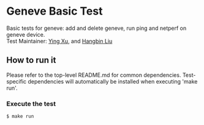 # Geneve Basic  Test
Basic tests for geneve: add and delete geneve, run ping and netperf on geneve device. \
Test Maintainer: [Ying Xu](mailto:yinxu@redhat.com), and [Hangbin Liu](mailto:haliu@redhat.com)

## How to run it
Please refer to the top-level README.md for common dependencies. Test-specific dependencies will automatically be installed when executing 'make run'. 

### Execute the test
```bash
$ make run
```
